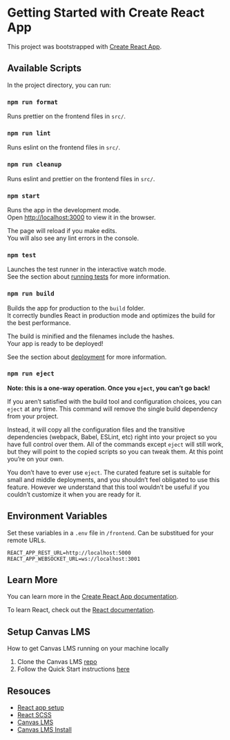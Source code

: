 # Getting Started with Create React App

This project was bootstrapped with
[Create React App](https://github.com/facebook/create-react-app).

## Available Scripts

In the project directory, you can run:

### `npm run format`

Runs prettier on the frontend files in `src/`.

### `npm run lint`

Runs eslint on the frontend files in `src/`.

### `npm run cleanup`

Runs eslint and prettier on the frontend files in `src/`.

### `npm start`

Runs the app in the development mode.\
Open [http://localhost:3000](http://localhost:3000) to view it in the browser.

The page will reload if you make edits.\
You will also see any lint errors in the console.

### `npm test`

Launches the test runner in the interactive watch mode.\
See the section about [running tests](https://facebook.github.io/create-react-app/docs/running-tests)
for more information.

### `npm run build`

Builds the app for production to the `build` folder.\
It correctly bundles React in production mode and optimizes the build for the best
performance.

The build is minified and the filenames include the hashes.\
Your app is ready to be deployed!

See the section about
[deployment](https://facebook.github.io/create-react-app/docs/deployment) for
more information.

### `npm run eject`

**Note: this is a one-way operation. Once you `eject`, you can’t go back!**

If you aren’t satisfied with the build tool and configuration choices, you can
`eject` at any time. This command will remove the single build dependency from
your project.

Instead, it will copy all the configuration files and the transitive
dependencies (webpack, Babel, ESLint, etc) right into your project so you have
full control over them. All of the commands except `eject` will still work, but
they will point to the copied scripts so you can tweak them. At this point
you’re on your own.

You don’t have to ever use `eject`. The curated feature set is suitable for
small and middle deployments, and you shouldn’t feel obligated to use this
feature. However we understand that this tool wouldn’t be useful if you couldn’t
customize it when you are ready for it.

## Environment Variables

Set these variables in a `.env` file in `/frontend`. Can be substitued for your remote URLs.

```
REACT_APP_REST_URL=http://localhost:5000
REACT_APP_WEBSOCKET_URL=ws://localhost:3001
```

## Learn More

You can learn more in the
[Create React App documentation](https://facebook.github.io/create-react-app/docs/getting-started).

To learn React, check out the [React documentation](https://reactjs.org/).

## Setup Canvas LMS

How to get Canvas LMS running on your machine locally

1. Clone the Canvas LMS [repo](https://github.com/instructure/canvas-lms)
2. Follow the Quick Start instructions
   [here](https://github.com/instructure/canvas-lms/wiki/Quick-Start)

## Resouces

- [React app setup](https://create-react-app.dev/docs/adding-typescript/)
- [React SCSS](https://create-react-app.dev/docs/adding-a-sass-stylesheet/)
- [Canvas LMS](https://github.com/instructure/canvas-lms)
- [Canvas LMS Install](https://github.com/instructure/canvas-lms/wiki/Quick-Start)
